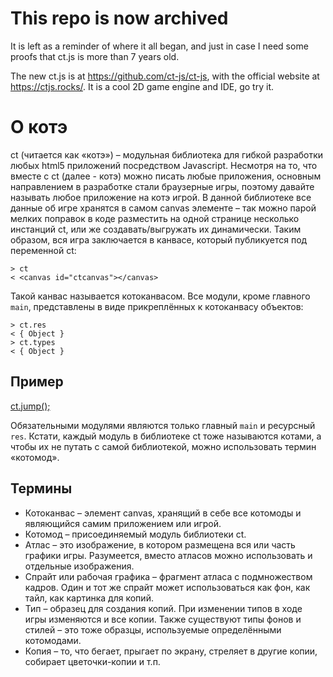 # This repo is now archived

It is left as a reminder of where it all began, and just in case I need some proofs that ct.js is more than 7 years old.

The new ct.js is at https://github.com/ct-js/ct-js, with the official website at https://ctjs.rocks/. It is a cool 2D game engine and IDE, go try it.

О котэ
=====
ct (читается как «котэ») – модульная библиотека для гибкой разработки любых html5 приложений посредством Javascript. Несмотря на то, что вместе с ct (далее - котэ) можно писать любые приложения, основным направлением в разработке стали браузерные игры, поэтому давайте называть любое приложение на котэ игрой. В данной библиотеке все данные об игре хранятся в самом canvas элементе – так можно парой мелких поправок в коде разместить на одной странице несколько инстанций ct, или же создавать/выгружать их динамически. Таким образом, вся игра заключается в канвасе, который публикуется под переменной ct: 
~~~
> ct 
< <canvas id="ctcanvas"></canvas>
~~~
Такой канвас называется котоканвасом. Все модули, кроме главного `main`, представлены в виде прикреплённых к котоканвасу объектов: 

~~~
> ct.res 
< { Object } 
> ct.types 
< { Object } 
~~~

## Пример
[ct.jump();](http://cosmomyzrailgorynych.github.io/ct/demo/)

Обязательными модулями являются только главный `main` и ресурсный `res`. Кстати, каждый модуль в библиотеке ct тоже называются котами, а чтобы их не путать с самой библиотекой, можно использовать термин «котомод».
## Термины
+ Котоканвас – элемент canvas, хранящий в себе все котомоды и являющийся самим приложением или игрой.
+ Котомод – присоединяемый модуль библиотеки ct.
+ Атлас – это изображение, в котором размещена вся или часть графики игры. Разумеется, вместо атласов можно использовать и отдельные изображения.
+ Спрайт или рабочая графика – фрагмент атласа с подмножеством кадров. Один и тот же спрайт может использоваться как фон, как тайл, как картинка для копий.
+ Тип – образец для создания копий. При изменении типов в ходе игры изменяются и все копии. Также существуют типы фонов и стилей – это тоже образцы, используемые определёнными котомодами.
+ Копия – то, что бегает, прыгает по экрану, стреляет в другие копии, собирает цветочки-копии и т.п.
